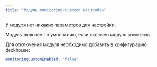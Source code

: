 ```yaml
---
title: "Модуль monitoring-custom: настройки"
---
```


У модуля нет никаких параметров для настройки.

Модуль включен по умолчанию, если включен модуль `prometheus`.

Для отключения модуля необходимо добавить в конфигурацию deckhouse:

```yaml
monitoringCustomEnabled: "false"
```
